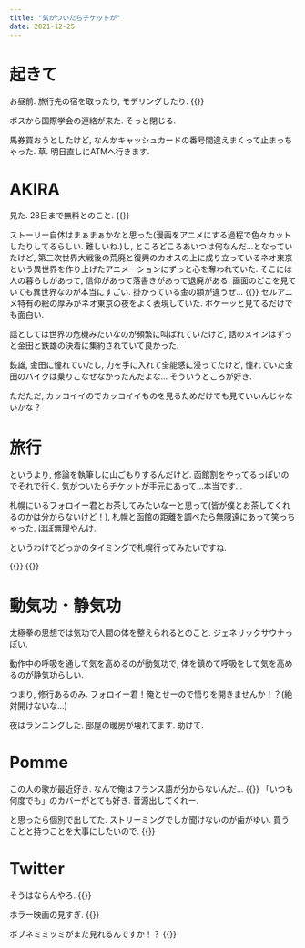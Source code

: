 ```yaml
---
title: "気がついたらチケットが"
date: 2021-12-25
---
```



# 起きて
お昼前. 旅行先の宿を取ったり, モデリングしたり.
{{<tweet user="dango_bot" id="1474719890708004867">}}

ボスから国際学会の連絡が来た. そっと閉じる.

馬券買おうとしたけど, なんかキャッシュカードの番号間違えまくって止まっちゃった. 草. 明日直しにATMへ行きます.

# AKIRA
見た. 28日まで無料とのこと.
{{<tweet user="dango_bot" id="1474627740045570049">}}

ストーリー自体はまぁまぁかなと思った(漫画をアニメにする過程で色々カットしたりしてるらしい. 難しいね.)し, ところどころあいつは何なんだ...となっていたけど, 第三次世界大戦後の荒廃と復興のカオスの上に成り立っているネオ東京という異世界を作り上げたアニメーションにずっと心を奪われていた. そこには人の暮らしがあって, 信仰があって落書きがあって退廃がある. 画面のどこを見ていても異世界なのが本当にすごい. 掛かっている金の額が違うぜ...
{{<tweet user="dango_bot" id="1474716064022142979">}}
セルアニメ特有の絵の厚みがネオ東京の夜をよく表現していた. ボケーッと見てるだけでも面白い.

話としては世界の危機みたいなのが頻繁に叫ばれていたけど, 話のメインはずっと金田と鉄雄の決着に集約されていて良かった.

鉄雄, 金田に憧れていたし, 力を手に入れて全能感に浸ってたけど, 憧れていた金田のバイクは乗りこなせなかったんだよな... そういうところが好き.

ただただ, カッコイイのでカッコイイものを見るためだけでも見ていいんじゃないかな？

# 旅行
というより, 修論を執筆しに山ごもりするんだけど. 函館割をやってるっぽいのでそれで行く. 気がついたらチケットが手元にあって...本当です...

札幌にいるフォロイー君とお茶してみたいなーと思って(皆が僕とお茶してくれるのかは分からないけど！), 札幌と函館の距離を調べたら無限遠にあって笑っちゃった. ほぼ無理やんけ.

というわけでどっかのタイミングで札幌行ってみたいですね.

{{<tweet user="dango_bot" id="1474756027434565636">}}
{{<tweet user="dango_bot" id="1474756332020707334">}}


# 動気功・静気功
太極拳の思想では気功で人間の体を整えられるとのこと. ジェネリックサウナっぽい. 

動作中の呼吸を通して気を高めるのが動気功で, 体を鎮めて呼吸をして気を高めるのが静気功らしい.

つまり, 修行あるのみ. フォロイー君！俺とせーので悟りを開きませんか！？(絶対開けないな...)

夜はランニングした. 部屋の暖房が壊れてます. 助けて.

# Pomme
この人の歌が最近好き. なんで俺はフランス語が分からないんだ...
{{<youtube kyprP5MheMI>}}
「いつも何度でも」のカバーがとても好き. 音源出してくれー.

と思ったら個別で出してた. ストリーミングでしか聞けないのが歯がゆい. 買うことと持つことを大事にしたいので.
{{<youtube wc2rkbiWph0>}}

# Twitter
そうはならんやろ.
{{<tweet user="dango_bot" id="1474594081649344515">}}

ホラー映画の見すぎ.
{{<tweet user="dango_bot" id="1474776064950157314">}}

ボブネミミッミがまた見れるんですか！？
{{<tweet user="dango_bot" id="1474790053264375810">}}